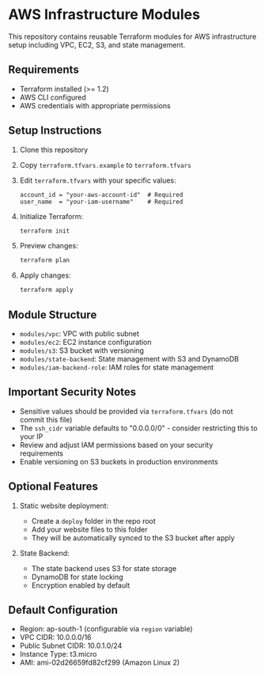 # AWS Infrastructure Modules

This repository contains reusable Terraform modules for AWS infrastructure setup including VPC, EC2, S3, and state management.

## Requirements

- Terraform installed (>= 1.2)
- AWS CLI configured
- AWS credentials with appropriate permissions

## Setup Instructions

1. Clone this repository
2. Copy `terraform.tfvars.example` to `terraform.tfvars`
3. Edit `terraform.tfvars` with your specific values:
   ```hcl
   account_id = "your-aws-account-id"  # Required
   user_name  = "your-iam-username"    # Required
   ```

4. Initialize Terraform:
   ```bash
   terraform init
   ```

5. Preview changes:
   ```bash
   terraform plan
   ```

6. Apply changes:
   ```bash
   terraform apply
   ```

## Module Structure

- `modules/vpc`: VPC with public subnet
- `modules/ec2`: EC2 instance configuration
- `modules/s3`: S3 bucket with versioning
- `modules/state-backend`: State management with S3 and DynamoDB
- `modules/iam-backend-role`: IAM roles for state management

## Important Security Notes

- Sensitive values should be provided via `terraform.tfvars` (do not commit this file)
- The `ssh_cidr` variable defaults to "0.0.0.0/0" - consider restricting this to your IP
- Review and adjust IAM permissions based on your security requirements
- Enable versioning on S3 buckets in production environments

## Optional Features

1. Static website deployment:
   - Create a `deploy` folder in the repo root
   - Add your website files to this folder
   - They will be automatically synced to the S3 bucket after apply

2. State Backend:
   - The state backend uses S3 for state storage
   - DynamoDB for state locking
   - Encryption enabled by default

## Default Configuration

- Region: ap-south-1 (configurable via `region` variable)
- VPC CIDR: 10.0.0.0/16
- Public Subnet CIDR: 10.0.1.0/24
- Instance Type: t3.micro
- AMI: ami-02d26659fd82cf299 (Amazon Linux 2)